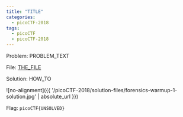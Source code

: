 ```yaml
---
title: "TITLE"
categories:
  - picoCTF-2018
tags:
  - picoCTF
  - picoCTF-2018
---
```


Problem: PROBLEM_TEXT

File: [THE_FILE](https://github.com/Yorzaren/ctf/raw/master/picoCTF-2018/problem-files/FILENAMEHERE "Download file")

Solution: HOW_TO

![no-alignment]({{ '/picoCTF-2018/solution-files/forensics-warmup-1-solution.jpg' | absolute_url }})


Flag: ```picoCTF{UNSOLVED}```
